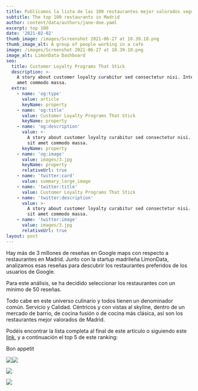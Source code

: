 ```yaml
---
title: Publicamos la lista de los 100 restaurantes mejor valorados según Google Maps
subtitle: The top 100 restaurants in Madrid
author: content/data/authors/jane-doe.yaml
excerpt: top 100
date: '2021-02-02'
thumb_image: /images/Screenshot 2021-06-27 at 10.39.10.png
thumb_image_alt: A group of people working in a cafe
image: /images/Screenshot 2021-06-27 at 10.39.10.png
image_alt: LimonData Dashboard
seo:
  title: Customer Loyalty Programs That Stick
  description: >-
    A story about customer loyalty curabitur sed consectetur nisi. Integer sit
    amet commodo massa.
  extra:
    - name: 'og:type'
      value: article
      keyName: property
    - name: 'og:title'
      value: Customer Loyalty Programs That Stick
      keyName: property
    - name: 'og:description'
      value: >-
        A story about customer loyalty curabitur sed consectetur nisi. Integer
        sit amet commodo massa.
      keyName: property
    - name: 'og:image'
      value: images/3.jpg
      keyName: property
      relativeUrl: true
    - name: 'twitter:card'
      value: summary_large_image
    - name: 'twitter:title'
      value: Customer Loyalty Programs That Stick
    - name: 'twitter:description'
      value: >-
        A story about customer loyalty curabitur sed consectetur nisi. Integer
        sit amet commodo massa.
    - name: 'twitter:image'
      value: images/3.jpg
      relativeUrl: true
layout: post
---
```

Hay más de 3 millones de reseñas en Google maps con respecto a restaurantes en Madrid. Junto con la startup madrileña LimonData, analizamos esas reseñas para descubrir los restaurantes preferidos de los usuarios de Google. 

Para este análisis, se ha decidido seleccionar los restaurantes con un mínimo de 50 reseñas.

Todo cabe en este universo culinario y todos tienen un denominador común. Servicio y Calidad. Céntricos y con vistas al skyline, dentro de un mercado de barrio, de cocina fusión o de cocina más clásica, así son los restaurantes mejor valorados de Madrid.

Podéis encontrar la lista completa al final de este artículo o siguiendo este [link](https://datastudio.google.com/s/vNjH7bfXuKU), y a continuación el top 5 de este ranking:

Bon appetit



![](https://lh5.googleusercontent.com/Nz9wulRhUs7NhQxXzaKQnc_smV9IFXvGHNvnb6SuLqpEuNKE14HAXQ5JPjHwzozl-6pSLq3bqPJZfucFU2EVHlSdXXDSlEJjcX2K3oAxlfNgGevnJLWbk9nxWLbMvyFhyDhzsSZ7)![](https://lh6.googleusercontent.com/CaSrwxF-KwIYvevadrT5PkIT0Ng7-YAyOk4aBYwgrfrVhodRzYuXo49V8m3Js0RlmXsXUJAyC8bz8rurqLWfHCgnWmgPeMbj3vMDNupD_iQGRbGrPdHd2MYQKBtmmSphHzp65kiI)



![](https://lh5.googleusercontent.com/Kgqd12BedbgdCebI-whjAkz5LMCPTcK31o3dQXzGf7Guofhuhf4YmdBTe6S8TguYNU4igQ486g8GYdKY532yVFfTv0Ef1cIl2GGbQjcSZB5WjDVKe2FeCjgcAq6MqkJOVM7JzsGS)

![](https://lh6.googleusercontent.com/EeK0b-wsA85mYI353lZXOiZJ54AymxDhw-B9ikQIKohN8Aawxn3asE6-9odjJFf6X5j2R6euAbopBCj1\_9sY\_\_bLqLxwUabZ7A4Mq9eRQpzZvWwZOzIguG5be47nmipgm3CF4MyT)

